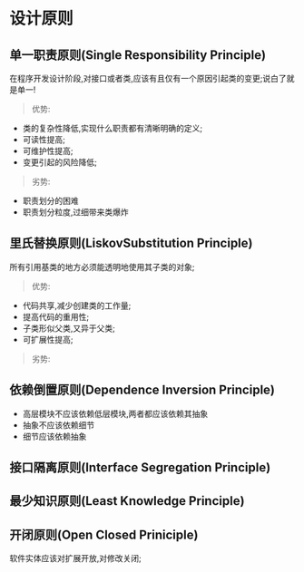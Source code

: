 # 设计原则

## 单一职责原则(Single Responsibility Principle)

在程序开发设计阶段,对接口或者类,应该有且仅有一个原因引起类的变更;说白了就是单一!

> 优势:
* 类的复杂性降低,实现什么职责都有清晰明确的定义;
* 可读性提高;
* 可维护性提高;
* 变更引起的风险降低;

> 劣势:
* 职责划分的困难
* 职责划分粒度,过细带来类爆炸

## 里氏替换原则(LiskovSubstitution Principle)

所有引用基类的地方必须能透明地使用其子类的对象;

> 优势:
* 代码共享,减少创建类的工作量;
* 提高代码的重用性;
* 子类形似父类,又异于父类;
* 可扩展性提高;

> 劣势:

## 依赖倒置原则(Dependence Inversion Principle)

> 
* 高层模块不应该依赖低层模块,两者都应该依赖其抽象
* 抽象不应该依赖细节
* 细节应该依赖抽象

## 接口隔离原则(Interface Segregation Principle)

## 最少知识原则(Least Knowledge Principle)

## 开闭原则(Open Closed Priniciple)

软件实体应该对扩展开放,对修改关闭;
